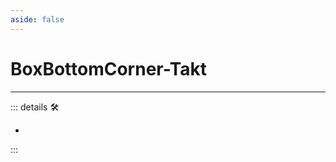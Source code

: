 ```yaml
---
aside: false
---
```

# BoxBottomCorner-Takt

---

<!-- =================================================== -->
<!-- =================================================== -->
<!-- =================================================== -->
<!-- =================================================== -->
<!-- =================================================== -->
::: details 🛠

-

:::
